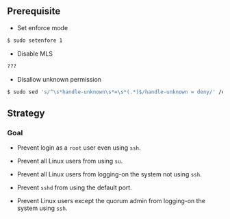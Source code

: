 ## Prerequisite

* Set enforce mode
```bash
$ sudo setenfore 1
```

* Disable MLS
```bash
???
```

* Disallow unknown permission
```bash
$ sudo sed 's/^\s*handle-unknown\s*=\s*(.*)$/handle-unknown = deny/' /etc/selinux/semanage.conf
```

## Strategy

### Goal

* Prevent login as a ```root``` user even using ```ssh```.

* Prevent all Linux users from using ```su```.

* Prevent all Linux users from logging-on the system not using ```ssh```. 

* Prevent ```sshd``` from using the default port.

* Prevent Linux users except the quorum admin from logging-on the system using ```ssh```.
